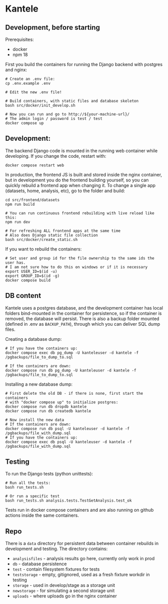 # Kantele

## Development, before starting
Prerequisites:

- docker
- npm 18

First you build the containers for running the Django backend with postgres and nginx:
```
# Create an .env file:
cp .env.example .env

# Edit the new .env file!

# Build containers, with static files and database skeleton
bash src/docker/init_develop.sh

# Now you can run and go to http://${your-machine-url}/
# The admin login / password is test / test
docker compose up
```

## Development:

The backend Django code is mounted in the running web container while developing.
If you change the code, restart with:
```
docker compose restart web
```

In production, the frontend JS is built and stored inside the nginx container, but in development
you do the frontend building yourself, so you can quickly rebuild a frontend app when changing it.
To change a single app (datasets, home, analysis, etc), go to the folder and build:
```
cd src/frontend/datasets
npm run build

# You can run continuous frontend rebuilding with live reload like this:
npm run dev

# For refreshing ALL frontend apps at the same time
# Also does Django static file collection
bash src/docker/create_static.sh
```

If you want to rebuild the containers:
```
# Set user and group id for the file ownership to the same ids the user has.
# I am not sure how to do this on windows or if it is necessary
export USER_ID=$(id -u)
export GROUP_ID=$(id -g)
docker compose build
```

## DB content

Kantele uses a postgres database, and the development container has local folders
bind-mounted in the container for persistence, so if the container is removed, the
database will persist. There is also a backup folder mounted (defined in .env
as `BACKUP_PATH`), through which you can deliver SQL dump files.

Creating a database dump:
```
# If you have the containers up:
docker compose exec db pg_dump -U kanteleuser -d kantele -f /pgbackups/file_to_dump_to.sql

# If the containers are down:
docker compose run db pg_dump -U kanteleuser -d kantele -f /pgbackups/file_to_dump_to.sql
```

Installing a new database dump:
```
# First delete the old DB - if there is none, first start the containers 
# with "docker compose up" to initialize postgres:
docker compose run db dropdb kantele
docker compose run db createdb kantele

# Now install the new data
# If the containers are down:
docker compose run db psql -U kanteleuser -d kantele -f /pgbackups/file_with_dump.sql
# If you have the containers up:
docker compose exec db psql -U kanteleuser -d kantele -f /pgbackups/file_with_dump.sql
```

## Testing

To run the Django tests (python unittests):
```
# Run all the tests:
bash run_tests.sh

# Or run a specific test
bash run_tests.sh analysis.tests.TestGetAnalysis.test_ok
```

Tests run in docker compose containers and are also running on github actions inside the same containers.


## Repo
There is a `data` directory for persistent data between container rebuilds in
development and testing. The directory contains:
- `analysisfiles` - analysis results go here, currently only work in prod
- `db` - database persistence
- `test` - contain filesystem fixtures for tests
- `teststorage` - empty, gitignored, used as a fresh fixture workdir in testing
- `storage` - used in develop/stage as a storage unit
- `newstorage` - for simulating a second storage unit
- `uploads` - where uploads go in the nginx container
